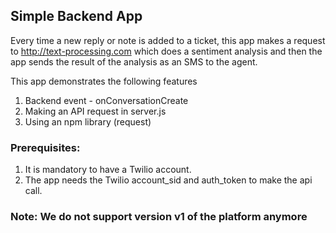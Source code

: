 ## Simple Backend App

  Every time a new reply or note is added to a ticket, this app makes a request to http://text-processing.com which does a sentiment analysis and then the app sends the result of the analysis as an SMS to the agent.

  This app demonstrates the following features
  1. Backend event - onConversationCreate
  2. Making an API request in server.js
  3. Using an npm library (request)


### Prerequisites:

1. It is mandatory to have a Twilio account.
2. The app needs the Twilio account_sid and auth_token to make the api call.

### Note: We do not support version v1 of the platform anymore